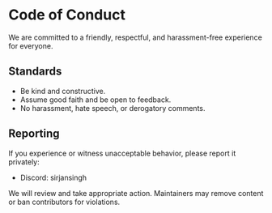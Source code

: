 # Code of Conduct

We are committed to a friendly, respectful, and harassment-free experience for everyone.

## Standards
- Be kind and constructive.
- Assume good faith and be open to feedback.
- No harassment, hate speech, or derogatory comments.

## Reporting
If you experience or witness unacceptable behavior, please report it privately:
- Discord: sirjansingh

We will review and take appropriate action. Maintainers may remove content or ban contributors for violations.
